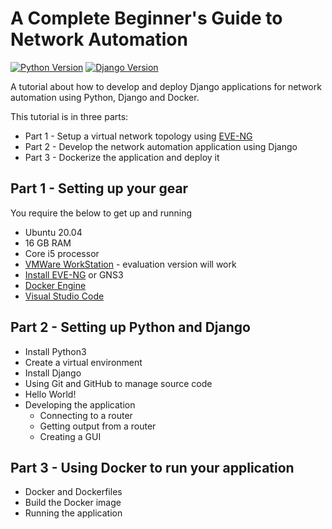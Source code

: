 # A Complete Beginner's Guide to Network Automation

[![Python Version](https://img.shields.io/badge/python-3.6.2-brightgreen.svg)](https://python.org)
[![Django Version](https://img.shields.io/badge/django-3.2-brightgreen.svg)](https://djangoproject.com)

A tutorial about how to develop and deploy Django applications for network automation using Python, Django and Docker. 

This tutorial is in three parts:
* Part 1 - Setup a virtual network topology using [EVE-NG](https://eve-ng.net)
* Part 2 - Develop the network automation application using Django
* Part 3 - Dockerize the application and deploy it

## Part 1 - Setting up your gear
You require the below to get up and running
- Ubuntu 20.04
- 16 GB RAM
- Core i5 processor
- [VMWare WorkStation](https://www.vmware.com/products/workstation-pro/workstation-pro-evaluation.html?ClickID=cwvvnwwxxin77esqe47vxififq4sqxkeanea) - evaluation version will work
- [Install EVE-NG](https://www.brianlinkletter.com/2017/02/how-to-set-up-the-eve-ng-network-emulator-on-a-linux-system/) or GNS3
- [Docker Engine](https://docs.docker.com/engine/install/ubuntu/)
- [Visual Studio Code](https://code.visualstudio.com/)

## Part 2 - Setting up Python and Django
- Install Python3
- Create a virtual environment
- Install Django
- Using Git and GitHub to manage source code
- Hello World!
- Developing the application
    - Connecting to a router
    - Getting output from a router
    - Creating a GUI

## Part 3 - Using Docker to run your application
- Docker and Dockerfiles
- Build the Docker image
- Running the application 